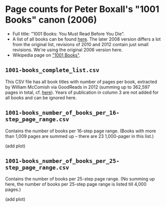 # Page counts for Peter Boxall's "1001 Books" canon (2006)

- Full title: "1001 Books: You Must Read Before You Die".
- A list of all books can be found [here](https://1001bookreviews.com/the-1001-book-list/). The later 2008 version differs a lot from the original list, revisions of 2010 and 2012 contain just small revisions. We're using the original 2006 version here.
- Wikipedia page on ["1001 Books"](https://en.wikipedia.org/wiki/1001_Books_You_Must_Read_Before_You_Die).

## `1001-books_complete_list.csv`

This CSV file has all book titles with number of pages per book, extracted by William McComish via GoodReads in 2012 (summing up to 362,597 pages in total, cf. [here](http://www.umblaetterer.de/2012/08/20/362597-seiten/)). Years of publication in column 3 are not added for all books and can be ignored here.

## `1001-books_number_of_books_per_16-step_page_range.csv`

Contains the number of books per 16-step page range. (Books with more than 1,009 pages are summed up – there are 23 1,000-pager in this list.)

(add plot)

## `1001-books_number_of_books_per_25-step_page_range.csv`

Contains the number of books per 25-step page range. (No summing up here, the number of books per 25-step page range is listed till 4,000 pages.)

(add plot)
